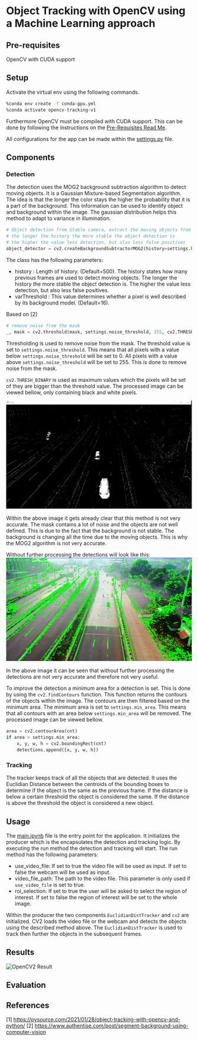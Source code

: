 # Object Tracking with OpenCV using a Machine Learning approach

## Pre-requisites
OpenCV with CUDA support

## Setup
Activate the virtual env using the following commands.
```bash
%conda env create -f conda-gpu.yml
%conda activate opencv-tracking-v1
```

Furthermore OpenCV must be compiled with CUDA support. This can be done by following the instructions on the [Pre-Requisites Read Me](../_Prerequisite_OpenCV_CUDA/Readme.md).


All configurations for the app can be made within the [settings.py](settings.py) file.

## Components
### Detection
The detection uses the MOG2 background subtraction algorithm to detect moving objects. It is a Gaussian Mixture-based Segmentation algorithm.
The idea is that the longer the color stays the higher the probability that it is a part of the background. This information can be used to identify object and background within the image. The gaussian distribution helps this method to adapt to variance in illumination.

```python
# Object detection from Stable camera, extract the moving objects from the stable camera¨
# the longer the history the more stable the object detection is
# the higher the value less detection, but also less false positives
object_detector = cv2.createBackgroundSubtractorMOG2(history=settings.history, varThreshold=settings.varThreshold)
```

The class has the following parameters:
- history : Length of history. (Default=500). The history states how many previous frames are used to detect moving objects. The longer the history the more stable the object detection is. The higher the value less detection, but also less false positives.
- varThreshold : This value determines whether a pixel is well described by its background model. (Default=16).

Based on [2]

```python
# remove noise from the mask
_, mask = cv2.threshold(mask, settings.noise_threshold, 255, cv2.THRESH_BINARY)
```

Thresholding is used to remove noise from the mask. The threshold value is set to `settings.noise_threshold`. This means that all pixels with a value below `settings.noise_threshold` will be set to 0. All pixels with a value above `settings.noise_threshold` will be set to 255. This is done to remove noise from the mask.

`cv2.THRESH_BINARY` is used as maximum values which the pixels will be set of they are bigger than the threshold value. The processed image can be viewed bellow, only containing black and white pixels.

![OpenCV UMask](../../Documentation/OpenCV2_UMask.png)

Within the above image it gets already clear that this method is not very accurate. The mask contains a lot of noise and the objects are not well defined. This is due to the fact that the background is not stable. The background is changing all the time due to the moving objects. This is why the MOG2 algorithm is not very accurate.

Without further processing the detections will look like this:
![OpenCV2 DetectionsUnclean](../../Documentation/OpenCV2_DetectionsUnclean.png)

In the above image it can be seen that without further processing the detections are not very accurate and therefore not very useful.

To improve the detection a minimum area for a detection is set. This is done by using the `cv2.findContours` function. This function returns the contours of the objects within the image. The contours are then filtered based on the minimum area. The minimum area is set to `settings.min_area`. This means that all contours with an area below `settings.min_area` will be removed. The processed image can be viewed bellow.

```python
area = cv2.contourArea(cnt)
if area > settings.min_area:
    x, y, w, h = cv2.boundingRect(cnt)
    detections.append([x, y, w, h])
```

### Tracking
The tracker keeps track of all the objects that are detected. It uses the Euclidian Distance between the centroids of the bounding boxes to determine if the object is the same as the previous frame. If the distance is below a certain threshold the object is considered the same. If the distance is above the threshold the object is considered a new object.

## Usage
The [main.ipynb](./main.ipynb) file is the entry point for the application. It initializes the producer which is the encapsulates the detection and tracking logic. By executing the run method the detection and tracking will start. The run method has the following parameters:
- use_video_file: If set to true the video file will be used as input. If set to false the webcam will be used as input.
- video_file_path: The path to the video file. This parameter is only used if `use_video_file` is set to true.
- roi_selection: If set to true the user will be asked to select the region of interest. If set to false the region of interest will be set to the whole image.

Within the producer the two components `EuclidianDistTracker` and `cv2` are initialized. CV2 loads the video file or the webcam and detects the objects using the described method above. The `EuclidianDistTracker` is used to track then further the objects in the subsequent frames.

## Results
![OpenCV2 Result](../../Documentation/OpenCV1.gif)

## Evaluation

## References
[1] https://pysource.com/2021/01/28/object-tracking-with-opencv-and-python/
[2] https://www.authentise.com/post/segment-background-using-computer-vision
